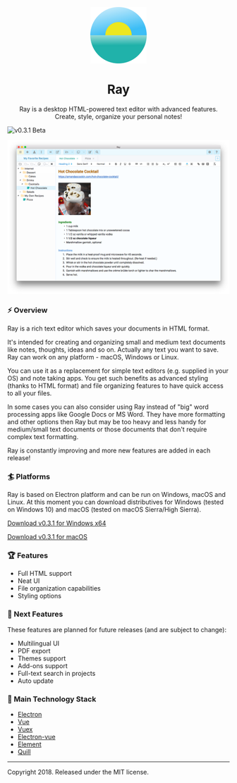 <p align="center">
  <img src="/build/icons/256x256.png" alt="Ray Logo" width="128" height="auto">
</p>
<h1 align="center">Ray</h1>
<p align="center">
Ray is a desktop HTML-powered text editor with advanced features.
<br>
Create, style, organize your personal notes!
</p>
<img src="https://img.shields.io/badge/version-0.3.1%20Beta-orange.svg" alt="v0.3.1 Beta">

![Main Screenshot](/static/screenshots/mac.png)

### :zap: Overview
<p>Ray is a rich text editor which saves your documents in HTML format.</p>
<p>It's intended for creating and organizing small and medium text documents like notes, thoughts, ideas and so on. Actually any text you want to save. Ray can work on any platform - macOS, Windows or Linux.</p>
<p>You can use it as a replacement for simple text editors (e.g. supplied in your OS) and note taking apps. You get such benefits as advanced styling (thanks to HTML format) and file organizing features to have quick access to all your files.</p>
<p>In some cases you can also consider using Ray instead of "big" word processing apps like Google Docs or MS Word. They have more formatting and other options then Ray but may be too heavy and less handy for medium/small text documents or those documents that don't require complex text formatting.</p>
<p>Ray is constantly improving and more new features are added in each release!</p>


### :surfer: Platforms
Ray is based on Electron platform and can be run on Windows, macOS and Linux. 
At this moment you can download distributives for Windows (tested on Windows 10) and macOS (tested on macOS Sierra/High Sierra).

<a href="https://github.com/teslor/ray/releases/download/v0.3.1/Ray-0.3.1-x64.exe">Download v0.3.1 for Windows x64</a>

<a href="https://github.com/teslor/ray/releases/download/v0.3.1/Ray-0.3.1.dmg">Download v0.3.1 for macOS</a>

### :trophy: Features
* Full HTML support
* Neat UI
* File organization capabilities
* Styling options

### :pushpin: Next Features
These features are planned for future releases (and are subject to change):
* Multilingual UI
* PDF export
* Themes support
* Add-ons support
* Full-text search in projects
* Auto update

### :art: Main Technology Stack
* [Electron](https://github.com/electron/electron)
* [Vue](https://github.com/vuejs/vue)
* [Vuex](https://github.com/vuejs/vuex)
* [Electron-vue](https://github.com/SimulatedGREG/electron-vue)
* [Element](https://github.com/ElemeFE/element)
* [Quill](https://github.com/quilljs/quill)

---

Copyright 2018. Released under the MIT license.
